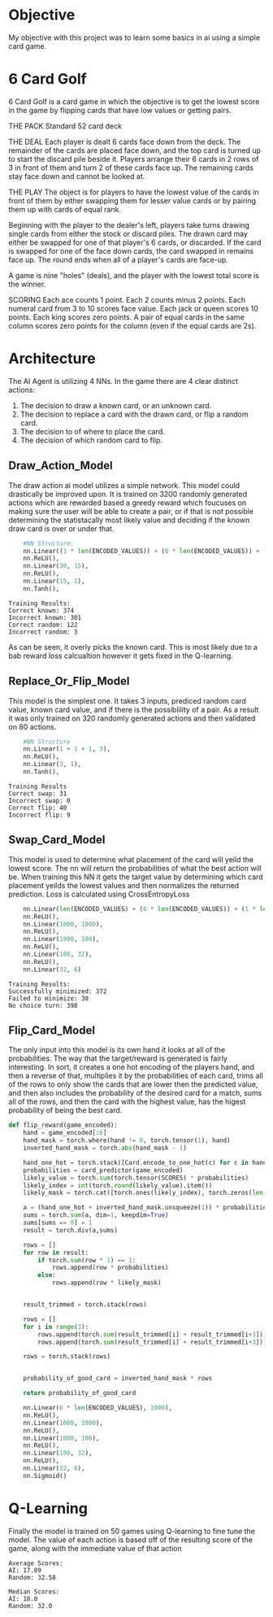 
# Objective
My objective with this project was to learn some basics in ai using a simple card game.

# 6 Card Golf
6 Card Golf is a card game in which the objective is to get the lowest score in the game by flipping cards that have low values or getting pairs.

THE PACK
Standard 52 card deck

THE DEAL
Each player is dealt 6 cards face down from the deck. The remainder of the cards are placed face down, and the top card is turned up to start the discard pile beside it. Players arrange their 6 cards in 2 rows of 3 in front of them and turn 2 of these cards face up. The remaining cards stay face down and cannot be looked at.

THE PLAY
The object is for players to have the lowest value of the cards in front of them by either swapping them for lesser value cards or by pairing them up with cards of equal rank.

Beginning with the player to the dealer's left, players take turns drawing single cards from either the stock or discard piles. The drawn card may either be swapped for one of that player's 6 cards, or discarded. If the card is swapped for one of the face down cards, the card swapped in remains face up. The round ends when all of a player's cards are face-up.

A game is nine "holes" (deals), and the player with the lowest total score is the winner.

SCORING
Each ace counts 1 point.
Each 2 counts minus 2 points.
Each numeral card from 3 to 10 scores face value.
Each jack or queen scores 10 points.
Each king scores zero points.
A pair of equal cards in the same column scores zero points for the column (even if the equal cards are 2s).

# Architecture
The AI Agent is utilizing 4 NNs. In the game there are 4 clear distinct actions:
1. The decision to draw a known card, or an unknown card.
2. The decision to replace a card with the drawn card, or flip a random card.
3. The decision to of where to place the card.
4. The decision of which random card to flip.

## Draw_Action_Model
The draw action ai model utilizes a simple network. This model could drastically be improved upon. It is trained on 3200 randomly generated actions which are rewarded based a greedy reward which foucuses on making sure the user will be able to create a pair, or if that is not possible determining the statistacally most likely value and deciding if the known draw card is over or under that.

```py
    #NN Structure:
    nn.Linear((1 * len(ENCODED_VALUES)) + (6 * len(ENCODED_VALUES)) + (1 * len(ENCODED_VALUES)), 30),
    nn.ReLU(),
    nn.Linear(30, 15),
    nn.ReLU(),
    nn.Linear(15, 1),
    nn.Tanh(),
```

```
Training Results:
Correct known: 374
Incorrect known: 301
Correct random: 122
Incorrect random: 3
```

As can be seen, it overly picks the known card. This is most likely due to a bab reward loss calcualtion however it gets fixed in the Q-learning.

## Replace_Or_Flip_Model
This model is the simplest one. It takes 3 inputs, prediced random card value, known card value, and if there is the possiblility of a pair. As a result it was only trained on 320 randomly generated actions and then validated on 80 actions.

```py
    #NN Structure
    nn.Linear(1 + 1 + 1, 3),
    nn.ReLU(),
    nn.Linear(3, 1),
    nn.Tanh(),
```

```
Training Results
Correct swap: 31
Incorrect swap: 0
Correct flip: 40
Incorrect flip: 9
```

## Swap_Card_Model
This model is used to determine what placement of the card will yeild the lowest score. The nn will return the probabilities of what the best action will be. When training this NN it gets the target value by determining which card placement yeilds the lowest values and then normalizes the returned prediction. Loss is calculated using CrossEntropyLoss 

```py
    nn.Linear(len(ENCODED_VALUES) + (6 * len(ENCODED_VALUES)) + (1 * len(ENCODED_VALUES)), 1000),
    nn.ReLU(),
    nn.Linear(1000, 1000),
    nn.ReLU(),
    nn.Linear(1000, 100),
    nn.ReLU(),
    nn.Linear(100, 32),
    nn.ReLU(),
    nn.Linear(32, 6)
```

```
Training Results:
Successfully minimized: 372
Failed to minimize: 30
No choice turn: 398
```

## Flip_Card_Model
The only input into this model is its own hand it looks at all of the probabilities. The way that the target/reward is generated is fairly interesting. In sort, it creates a one hot encoding of the players hand, and then a reverse of that, multiplies it by the probabilities of each card, trims all of the rows to only show the cards that are lower then the predicted value, and then also includes the probability of the desired card for a match, sums all of the rows, and then the card with the highest value, has the higest probability of being the best card.

```py
def flip_reward(game_encoded):
    hand = game_encoded[:6]
    hand_mask = torch.where(hand != 0, torch.tensor(1), hand)
    inverted_hand_mask = torch.abs(hand_mask - 1)

    hand_one_hot = torch.stack([Card.encode_to_one_hot(c) for c in hand])
    probabilities = card_predictor(game_encoded)
    likely_value = torch.sum(torch.tensor(SCORES) * probabilities)
    likely_index = int(torch.round(likely_value).item())
    likely_mask = torch.cat([torch.ones(likely_index), torch.zeros(len(SCORES)-likely_index)])

    a = (hand_one_hot + inverted_hand_mask.unsqueeze(1)) * probabilities
    sums = torch.sum(a, dim=1, keepdim=True)
    sums[sums == 0] = 1
    result = torch.div(a,sums)

    rows = []
    for row in result:
        if torch.sum(row * 1) == 1:
            rows.append(row * probabilities)
        else:
            rows.append(row * likely_mask)


    result_trimmed = torch.stack(rows)

    rows = []
    for i in range(3):
        rows.append(torch.sum(result_trimmed[i] + result_trimmed[i+3]))
        rows.append(torch.sum(result_trimmed[i] + result_trimmed[i+3]))

    rows = torch.stack(rows)


    probability_of_good_card = inverted_hand_mask * rows

    return probability_of_good_card
```


```py
    nn.Linear(6 * len(ENCODED_VALUES), 1000),
    nn.ReLU(),
    nn.Linear(1000, 1000),
    nn.ReLU(),
    nn.Linear(1000, 100),
    nn.ReLU(),
    nn.Linear(100, 32),
    nn.ReLU(),
    nn.Linear(32, 6),
    nn.Sigmoid()
```

# Q-Learning
Finally the model is trained on 50 games using Q-learning to fine tune the model. The value of each action is based off of the resulting score of the game, along with the immediate value of that action

```
Average Scores:
AI: 17.89
Random: 32.58

Median Scores:
AI: 18.0
Random: 32.0
```
